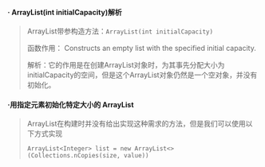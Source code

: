 #### · ArrayList(int initialCapacity)解析

> ArrayList带参构造方法：`ArrayList(int initialCapacity)` 
>
> 函数作用： Constructs an empty list with the specified initial  capacity.
>
> 解析：它的作用是在创建ArrayList对象时，为其事先分配大小为initialCapacity的空间，但是这个ArrayList对象仍然是一个空对象，并没有初始化。

#### ·用指定元素初始化特定大小的 ArrayList

> ArrayList在构建时并没有给出实现这种需求的方法，但是我们可以使用以下方式实现
>
> `ArrayList<Integer> list = new ArrayList<>(Collections.nCopies(size, value))`